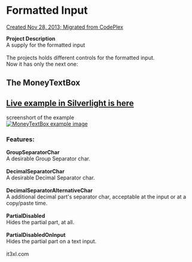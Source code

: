 # Formatted Input

[Created Nov 28, 2013; Migrated from CodePlex](https://formattedinput.codeplex.com/)

<div class="wikidoc">
    <p>
        <strong>Project Description</strong><br>
        A supply for the formatted input<br>
        <br>
        The projects holds different controls for the formatted input.<br>
        Now it has only the next one:
    </p>
    <h2>The MoneyTextBox</h2>
    <h2>
        <a href="http://it3xl.com/Resources_For_External/CodePlex/FormattedInput/" target="_blank">Live example in Silverlight is here</a>
    </h2>
    <p>
        screenshort of the example<br/>
        <a href="http://it3xl.com/Resources_For_External/CodePlex/FormattedInput/" target="_blank"><img title="MoneyTextBox example image" src="http://it3xl.com/Resources_For_External/CodePlex/FormattedInput/sample.jpg" alt="MoneyTextBox example image" style="border: none"></a>
    </p>
    <h3>Features:</h3>
    <p>
        <strong>GroupSeparatorChar</strong><br>
        A desirable Group Separator char.<br>
        <br>
        <strong>DecimalSeparatorChar</strong><br>
        A desirable Decimal Separator char.<br>
        <br>
        <strong>DecimalSeparatorAlternativeChar</strong><br>
        A additional decimal part's separator char, acceptable at the input or at a copy/paste time.<br>
        <br>
        <strong>PartialDisabled</strong><br>
        Hides the partial part, at all.<br>
        <br>
        <strong>PartialDisabledOnInput</strong><br>
        Hides the partial part on a text input.<br>
        <br>
        it3xl.com
    </p>
</div>
<div class="ClearBoth"></div>
